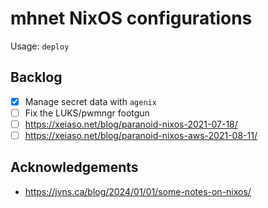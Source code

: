 # mhnet NixOS configurations

Usage: `deploy`


## Backlog

- [x] Manage secret data with `agenix`
- [ ] Fix the LUKS/pwmngr footgun
- [ ] https://xeiaso.net/blog/paranoid-nixos-2021-07-18/
- [ ] https://xeiaso.net/blog/paranoid-nixos-aws-2021-08-11/

## Acknowledgements

- https://jvns.ca/blog/2024/01/01/some-notes-on-nixos/
